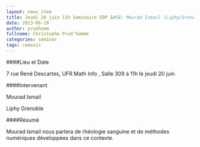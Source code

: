 ```yaml
---
layout: news_item
title: Jeudi 20 juin 11h Seminaire EDP &#58; Mourad Ismail (Liphy/Grenoble) sur la Rhéologie Sanguine
date: 2013-06-19
author: prudhomm
fullname: Christophe Prud'homme
categories: seminar
tags: cemosis
---
```


####Lieu et Date


7 rue René Descartes, UFR Math Info , Salle 309 à 11h le jeudi 20 juin


####Intervenant


Mourad Ismail 

Liphy Grenoble


####Résumé


Mourad Ismail nous parlera de rhéologie sanguine et de méthodes numériques  développées dans ce contexte.